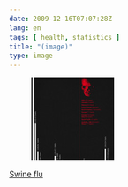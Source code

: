 ```yaml
---
date: 2009-12-16T07:07:28Z
lang: en
tags: [ health, statistics ]
title: "(image)"
type: image
---
```


<figure>
<a href="https://hugo.ferreira.cc/swine-flu/attachment/1183/"
rel="attachment"><img
src="tumblr_kuq03tQYi21qz82meo1_1280-150x150.jpg"
width="150" height="150" /></a></figure>

[Swine flu](http://www.eatliver.com/i.php?n=4984)

